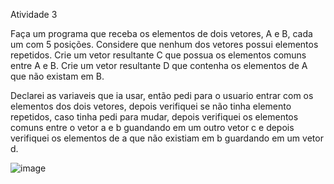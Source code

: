 Atividade 3

Faça um programa que receba os elementos de dois vetores, A e B, cada um com 5 posições. 
Considere que nenhum dos vetores possui elementos repetidos.
Crie um vetor resultante C que possua os elementos comuns entre A e B.
Crie um vetor resultante D que contenha os elementos de A que não existam em B.

Declarei as variaveis que ia usar, então pedi para o usuario entrar com os elementos dos dois vetores, depois verifiquei se não tinha elemento repetidos, caso tinha pedi para mudar, depois verifiquei os elementos comuns entre o vetor a e b guandando em um outro vetor c e depois verifiquei os elementos de a que não existiam em b guardando em um vetor d.

![image](https://user-images.githubusercontent.com/54037849/187040227-43d287a2-3343-44d8-8d6b-5fb0125063bf.png)
